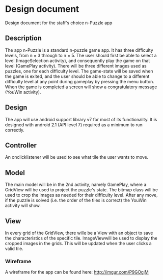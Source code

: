 # Design document
Design document for the staff's choice n-Puzzle app


## Description

The app n-Puzzle is a standard n-puzzle game app. It has three difficulty levels, from n = 3 through to n = 5.
The user should first be able to select a level (ImageSelection activity), and consequently play the game on that level (GamePlay activity).
There will be three different images used as puzzles, one for each difficulty level.
The game-state will be saved when the game is exited, and the user should be able to change to a different difficulty level at any point during gameplay by pressing the menu button.
When the game is completed a screen will show a congratulatory message (YouWin activity).

## Design

The app will use android support library v7 for most of its functionality. It is designed with android 2.1 (API level 7) required as a minimum to run correctly.

## Controller
An onclicklistener will be used to see what tile the user wants to move.

## Model
The main model will be in the 2nd activity, namely GamePlay, where a GridView will be used to project the puzzle's state.
The bitmap class will be used to crop the images as needed for their difficulty level.
After any move, if the puzzle is solved (i.e. the order of the tiles is correct) the YouWin activity will show.

## View
In every grid of the GridView, there wille be a View with an object to save the characteristics of the specific tile. ImageViewwill be used to display the cropped images in the grids. This will be updated when the user clicks a valid tile.

### Wireframe
A wireframe for the app can be found here:
http://imgur.com/P9GOgjM
